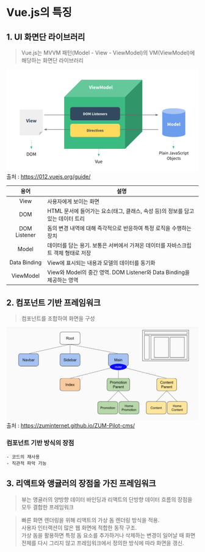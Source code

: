 Vue.js의 특징
====

## 1. UI 화면단 라이브러리
> Vue.js는 MVVM 패턴(Model - View - ViewModel)의 VM(ViewModel)에 해당하는 화면단 라이브러리  

![Vue Framework](/assets/mvvm.png)
출처 : https://012.vuejs.org/guide/

| 용어       | 설명       | 
| :-------------: | ------------- |
| View | 사용자에게 보이는 화면                      |
| DOM | HTML 문서에 들어가는 요소(태그, 클래스, 속성 등)의 정보를 담고 있는 데이터 트리                      |
| DOM Listener | 돔의 변경 내역에 대해 즉각적으로 반응하여 특정 로직을 수행하는 장치                         |
| Model | 데이터를 담는 용기. 보통은 서버에서 가져온 데이터를 자바스크립트 객체 형태로 저장                         |
| Data Binding | View에 표시되는 내용과 모델의 데이터를 동기화 |
| ViewModel | View와 Model의 중간 영역. DOM Listener와 Data Binding을 제공하는 영역 |
## 2. 컴포넌트 기반 프레임워크
> 컴포넌트를 조합하여 화면을 구성

![Vue Framework](/assets/component-structure.png)
출처 : https://zuminternet.github.io/ZUM-Pilot-cms/

### 컴포넌트 기반 방식의 장점
    - 코드의 재사용
    - 직관적 파악 가능

## 3. 리액트와 앵귤러의 장점을 가진 프레임워크
> 뷰는 앵귤러의 양방향 데이터 바인딩과 리액트의 단방향 데이터 흐름의 장점을 모두 결합한 프레임워크  

> 빠른 화면 렌더링을 위해 리액트의 가상 돔 렌더링 방식을 적용.  
> 사용자 인터랙션이 많은 웹 화면에 적합한 동작 구조.  
> 가상 돔을 활용하면 특정 돔 요소를 추가하거나 삭제하는 변경이 일어날 때 화면 전체를 다시 그리지 않고 프레임워크에서 정의한 방식에 따라 화면을 갱신.